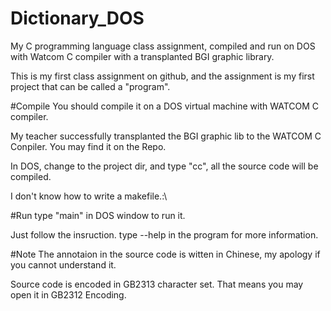 # Dictionary_DOS
My C programming language class assignment, compiled and run on DOS with Watcom C compiler with a transplanted BGI graphic library.

This is my first class assignment on github, and the assignment is my first project that can be called a "program".

#Compile
You should compile it on a DOS virtual machine with WATCOM C compiler.

My teacher successfully transplanted the BGI graphic lib to the WATCOM C Conpiler. You may find it on the Repo.

In DOS, change to the project dir, and type "cc", all the source code will be compiled.

I don't know how to write a makefile.:\

#Run
type "main" in DOS window to run it.

Just follow the insruction. type --help in the program for more information.

#Note
The annotaion in the source code is witten in Chinese, my apology if you cannot understand it.

Source code is encoded in GB2313 character set. That means you may open it in GB2312 Encoding.
